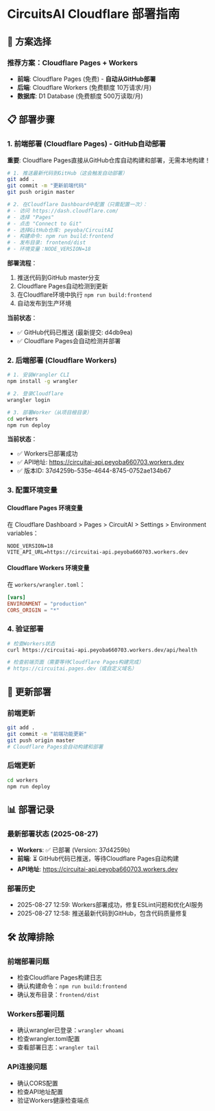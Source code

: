 # CircuitsAI Cloudflare 部署指南

## 🚀 方案选择

### 推荐方案：Cloudflare Pages + Workers

- **前端**: Cloudflare Pages (免费) - **自动从GitHub部署**
- **后端**: Cloudflare Workers (免费额度 10万请求/月)
- **数据库**: D1 Database (免费额度 500万读取/月)

## 📋 部署步骤

### 1. 前端部署 (Cloudflare Pages) - GitHub自动部署

**重要**: Cloudflare Pages直接从GitHub仓库自动构建和部署，无需本地构建！

```bash
# 1. 推送最新代码到GitHub（这会触发自动部署）
git add .
git commit -m "更新前端代码"
git push origin master

# 2. 在Cloudflare Dashboard中配置（只需配置一次）：
# - 访问 https://dash.cloudflare.com/
# - 选择 "Pages" 
# - 点击 "Connect to Git"
# - 选择GitHub仓库: peyoba/CircuitAI
# - 构建命令: npm run build:frontend
# - 发布目录: frontend/dist
# - 环境变量：NODE_VERSION=18
```

**部署流程**：
1. 推送代码到GitHub master分支
2. Cloudflare Pages自动检测到更新
3. 在Cloudflare环境中执行 `npm run build:frontend`
4. 自动发布到生产环境

**当前状态**：
- ✅ GitHub代码已推送 (最新提交: d4db9ea)
- ✅ Cloudflare Pages会自动检测并部署

### 2. 后端部署 (Cloudflare Workers)

```bash
# 1. 安装Wrangler CLI
npm install -g wrangler

# 2. 登录Cloudflare
wrangler login

# 3. 部署Worker（从项目根目录）
cd workers
npm run deploy
```

**当前状态**：
- ✅ Workers已部署成功
- ✅ API地址: https://circuitai-api.peyoba660703.workers.dev
- ✅ 版本ID: 37d4259b-535e-4644-8745-0752ae134b67

### 3. 配置环境变量

#### Cloudflare Pages 环境变量
在 Cloudflare Dashboard > Pages > CircuitAI > Settings > Environment variables：

```
NODE_VERSION=18
VITE_API_URL=https://circuitai-api.peyoba660703.workers.dev
```

#### Cloudflare Workers 环境变量
在 `workers/wrangler.toml`：

```toml
[vars]
ENVIRONMENT = "production"
CORS_ORIGIN = "*"
```

### 4. 验证部署

```bash
# 检查Workers状态
curl https://circuitai-api.peyoba660703.workers.dev/api/health

# 检查前端页面（需要等待Cloudflare Pages构建完成）
# https://circuitai.pages.dev（或自定义域名）
```

## 🔄 更新部署

### 前端更新
```bash
git add .
git commit -m "前端功能更新"
git push origin master
# Cloudflare Pages会自动构建和部署
```

### 后端更新
```bash
cd workers
npm run deploy
```

## 📊 部署记录

### 最新部署状态 (2025-08-27)
- **Workers**: ✅ 已部署 (Version: 37d4259b)
- **前端**: ⏳ GitHub代码已推送，等待Cloudflare Pages自动构建
- **API地址**: https://circuitai-api.peyoba660703.workers.dev

### 部署历史
- 2025-08-27 12:59: Workers部署成功，修复ESLint问题和优化AI服务
- 2025-08-27 12:58: 推送最新代码到GitHub，包含代码质量修复

## 🛠️ 故障排除

### 前端部署问题
- 检查Cloudflare Pages构建日志
- 确认构建命令：`npm run build:frontend`
- 确认发布目录：`frontend/dist`

### Workers部署问题
- 确认wrangler已登录：`wrangler whoami`
- 检查wrangler.toml配置
- 查看部署日志：`wrangler tail`

### API连接问题
- 确认CORS配置
- 检查API地址配置
- 验证Workers健康检查端点